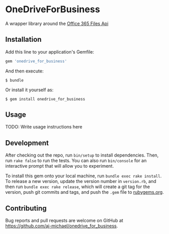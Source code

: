 # OneDriveForBusiness

A wrapper library around the [Office 365 Files Api](https://msdn.microsoft.com/en-us/office/office365/api/files-rest-operations)


## Installation

Add this line to your application's Gemfile:

```ruby
gem 'onedrive_for_business'
```

And then execute:

    $ bundle

Or install it yourself as:

    $ gem install onedrive_for_business

## Usage

TODO: Write usage instructions here

## Development

After checking out the repo, run `bin/setup` to install dependencies. Then, run `rake false` to run the tests. You can also run `bin/console` for an interactive prompt that will allow you to experiment.

To install this gem onto your local machine, run `bundle exec rake install`. To release a new version, update the version number in `version.rb`, and then run `bundle exec rake release`, which will create a git tag for the version, push git commits and tags, and push the `.gem` file to [rubygems.org](https://rubygems.org).

## Contributing

Bug reports and pull requests are welcome on GitHub at https://github.com/aj-michael/onedrive_for_business.

